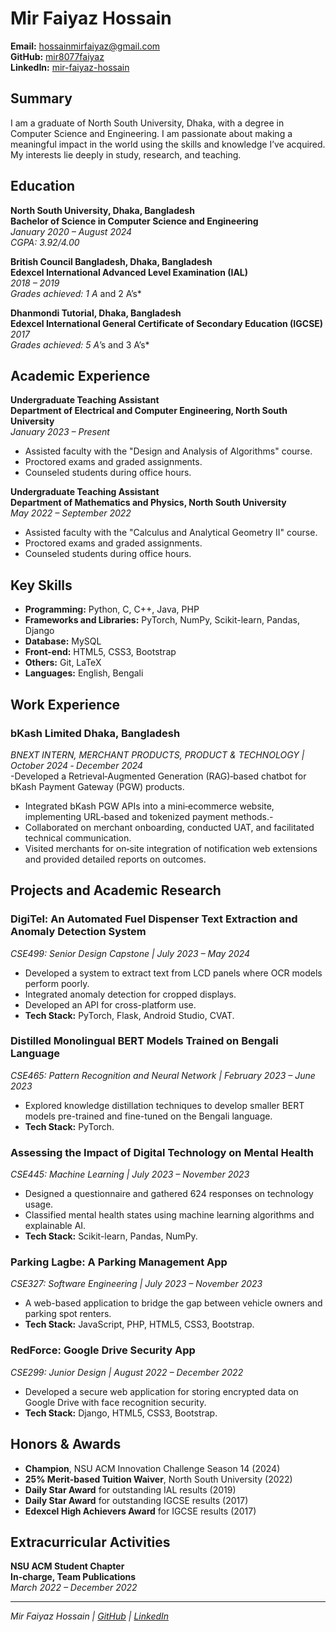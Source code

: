 # Mir Faiyaz Hossain

**Email:** hossainmirfaiyaz@gmail.com  
**GitHub:** [mir8077faiyaz](https://github.com/mir8077faiyaz)  
**LinkedIn:** [mir-faiyaz-hossain](https://www.linkedin.com/in/mir-faiyaz-hossain-573b7b229/)

## Summary
I am a graduate of North South University, Dhaka, with a degree in Computer Science and Engineering. I am passionate about making a meaningful impact in the world using the skills and knowledge I’ve acquired. My interests lie deeply in study, research, and teaching.

## Education

**North South University, Dhaka, Bangladesh**  
**Bachelor of Science in Computer Science and Engineering**  
*January 2020 – August 2024*  
*CGPA: 3.92/4.00*

**British Council Bangladesh, Dhaka, Bangladesh**  
**Edexcel International Advanced Level Examination (IAL)**  
*2018 – 2019*  
*Grades achieved: 1 A* and 2 A’s*

**Dhanmondi Tutorial, Dhaka, Bangladesh**  
**Edexcel International General Certificate of Secondary Education (IGCSE)**  
*2017*  
*Grades achieved: 5 A*’s and 3 A’s*

## Academic Experience

**Undergraduate Teaching Assistant**  
**Department of Electrical and Computer Engineering, North South University**  
*January 2023 – Present*  
- Assisted faculty with the "Design and Analysis of Algorithms" course.
- Proctored exams and graded assignments.
- Counseled students during office hours.

**Undergraduate Teaching Assistant**  
**Department of Mathematics and Physics, North South University**  
*May 2022 – September 2022*  
- Assisted faculty with the "Calculus and Analytical Geometry II" course.
- Proctored exams and graded assignments.
- Counseled students during office hours.

## Key Skills
- **Programming:** Python, C, C++, Java, PHP  
- **Frameworks and Libraries:** PyTorch, NumPy, Scikit-learn, Pandas, Django  
- **Database:** MySQL  
- **Front-end:** HTML5, CSS3, Bootstrap  
- **Others:** Git, LaTeX  
- **Languages:** English, Bengali

## Work Experience
### bKash Limited Dhaka, Bangladesh
*BNEXT INTERN, MERCHANT PRODUCTS, PRODUCT & TECHNOLOGY | October 2024 ‑ December 2024*  
-Developed a Retrieval‑Augmented Generation (RAG)‑based chatbot for bKash Payment Gateway (PGW) products.
- Integrated bKash PGW APIs into a mini‑ecommerce website, implementing URL‑based and tokenized payment methods.-
-  Collaborated on merchant onboarding, conducted UAT, and facilitated technical communication.
- Visited merchants for on‑site integration of notification web extensions and provided detailed reports on outcomes.

## Projects and Academic Research

### DigiTel: An Automated Fuel Dispenser Text Extraction and Anomaly Detection System  
*CSE499: Senior Design Capstone | July 2023 – May 2024*  
- Developed a system to extract text from LCD panels where OCR models perform poorly.  
- Integrated anomaly detection for cropped displays.  
- Developed an API for cross-platform use.  
- **Tech Stack:** PyTorch, Flask, Android Studio, CVAT.

### Distilled Monolingual BERT Models Trained on Bengali Language  
*CSE465: Pattern Recognition and Neural Network | February 2023 – June 2023*  
- Explored knowledge distillation techniques to develop smaller BERT models pre-trained and fine-tuned on the Bengali language.  
- **Tech Stack:** PyTorch.

### Assessing the Impact of Digital Technology on Mental Health  
*CSE445: Machine Learning | July 2023 – November 2023*  
- Designed a questionnaire and gathered 624 responses on technology usage.  
- Classified mental health states using machine learning algorithms and explainable AI.  
- **Tech Stack:** Scikit-learn, Pandas, NumPy.

### Parking Lagbe: A Parking Management App  
*CSE327: Software Engineering | July 2023 – November 2023*  
- A web-based application to bridge the gap between vehicle owners and parking spot renters.  
- **Tech Stack:** JavaScript, PHP, HTML5, CSS3, Bootstrap.

### RedForce: Google Drive Security App  
*CSE299: Junior Design | August 2022 – December 2022*  
- Developed a secure web application for storing encrypted data on Google Drive with face recognition security.  
- **Tech Stack:** Django, HTML5, CSS3, Bootstrap.

## Honors & Awards
- **Champion**, NSU ACM Innovation Challenge Season 14 (2024)  
- **25% Merit-based Tuition Waiver**, North South University (2022)  
- **Daily Star Award** for outstanding IAL results (2019)  
- **Daily Star Award** for outstanding IGCSE results (2017)  
- **Edexcel High Achievers Award** for IGCSE results (2017)

## Extracurricular Activities

**NSU ACM Student Chapter**  
**In-charge, Team Publications**  
*March 2022 – December 2022*

---

*Mir Faiyaz Hossain | [GitHub](https://github.com/mir8077faiyaz) | [LinkedIn](https://www.linkedin.com/in/mir-faiyaz-hossain-573b7b229/)*
